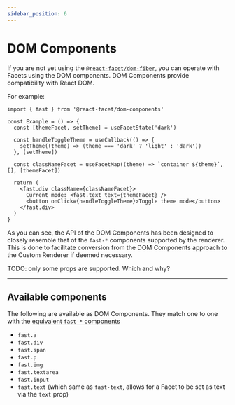 ```yaml
---
sidebar_position: 6
---
```


# DOM Components

If you are not yet using the [`@react-facet/dom-fiber`](../rendering/using-the-custom-renderer), you can operate with Facets using the DOM components. DOM Components provide compatibility with React DOM.

For example:

```tsx
import { fast } from '@react-facet/dom-components'

const Example = () => {
  const [themeFacet, setTheme] = useFacetState('dark')

  const handleToggleTheme = useCallback(() => {
    setTheme((theme) => (theme === 'dark' ? 'light' : 'dark'))
  }, [setTheme])

  const classNameFacet = useFacetMap((theme) => `container ${theme}`, [], [themeFacet])

  return (
    <fast.div className={classNameFacet}>
      Current mode: <fast.text text={themeFacet} />
      <button onClick={handleToggleTheme}>Toggle theme mode</button>
    </fast.div>
  )
}
```

As you can see, the API of the DOM Components has been designed to closely resemble that of the `fast-*` components supported by the renderer. This is done to facilitate conversion from the DOM Components approach to the Custom Renderer if deemed necessary.

TODO: only some props are supported. Which and why?

---

## Available components

The following are available as DOM Components. They match one to one with the [equivalent `fast-*` components](fast-components)

- `fast.a`
- `fast.div`
- `fast.span`
- `fast.p`
- `fast.img`
- `fast.textarea`
- `fast.input`
- `fast.text` (which same as `fast-text`, allows for a Facet to be set as text via the `text` prop)
